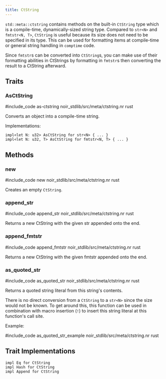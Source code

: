 ```yaml
---
title: CtString
---
```


`std::meta::ctstring` contains methods on the built-in `CtString` type which is
a compile-time, dynamically-sized string type. Compared to `str<N>` and `fmtstr<N, T>`,
`CtString` is useful because its size does not need to be specified in its type. This
can be used for formatting items at compile-time or general string handling in `comptime`
code.

Since `fmtstr`s can be converted into `CtString`s, you can make use of their formatting
abilities in CtStrings by formatting in `fmtstr`s then converting the result to a CtString
afterward.

## Traits

### AsCtString

#include_code as-ctstring noir_stdlib/src/meta/ctstring.nr rust

Converts an object into a compile-time string.

Implementations:

```noir
impl<let N: u32> AsCtString for str<N> { ... }
impl<let N: u32, T> AsCtString for fmtstr<N, T> { ... }
```

## Methods

### new

#include_code new noir_stdlib/src/meta/ctstring.nr rust

Creates an empty `CtString`.

### append_str

#include_code append_str noir_stdlib/src/meta/ctstring.nr rust

Returns a new CtString with the given str appended onto the end.

### append_fmtstr

#include_code append_fmtstr noir_stdlib/src/meta/ctstring.nr rust

Returns a new CtString with the given fmtstr appended onto the end.

### as_quoted_str

#include_code as_quoted_str noir_stdlib/src/meta/ctstring.nr rust

Returns a quoted string literal from this string's contents.

There is no direct conversion from a `CtString` to a `str<N>` since
the size would not be known. To get around this, this function can
be used in combination with macro insertion (`!`) to insert this string
literal at this function's call site.

Example:

#include_code as_quoted_str_example noir_stdlib/src/meta/ctstring.nr rust

## Trait Implementations

```noir
impl Eq for CtString
impl Hash for CtString
impl Append for CtString
```
